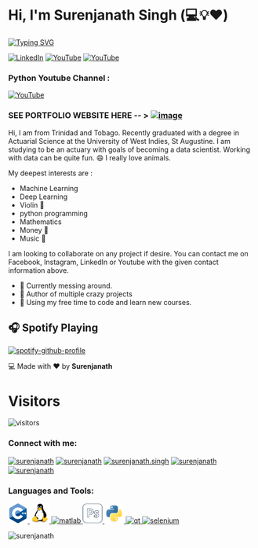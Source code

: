
# Hi, I'm Surenjanath Singh (:computer::bulb::heart:)

[![Typing SVG](https://readme-typing-svg.herokuapp.com?width=700&lines=Welcome+to+my+Git-Hub;I+love+to+analyze+and+scrape+data;My+love+for+animals+is+unconditional)](https://git.io/typing-svg)

[![LinkedIn](https://img.shields.io/badge/LinkedIn-%230077B5.svg?&style=flat-square&logo=linkedin&logoColor=white)](https://tt.linkedin.com/in/surenjanath) 
[![YouTube](https://img.shields.io/badge/YouTube-%23FF0000.svg?&style=flat-square&logo=youtube&logoColor=white)](https://www.youtube.com/SurenjanathSinghLC) 
[![YouTube](https://img.shields.io/badge/YouTube-%23FF0000.svg?&style=flat-square&logo=youtube&logoColor=white)](https://www.youtube.com/channel/UCQY3fUEuwLLysW0oO2DDdzQ) 


### Python Youtube Channel : 
[![YouTube](https://img.shields.io/badge/YouTube-%23FF0000.svg?&style=flat-square&logo=youtube&logoColor=white)](https://www.youtube.com/channel/UCbDL7RSxZIJnhFBRay-JrWQ) 


### SEE PORTFOLIO WEBSITE HERE -- > <a href="https://surenjanath.github.io" target="blank"><img width="200" height="200" alt="image" src="https://github.com/user-attachments/assets/462c6e29-32a1-4ecd-84a4-337282725ded" />
</a> 





Hi, I am from Trinidad and Tobago. 
Recently graduated with a degree in Actuarial Science at the University of West Indies, St Augustine.
I am studying to be an actuary with goals of becoming a data scientist. 
Working with data can be quite fun. :smile:
I really love animals.

My deepest interests are : 
- Machine Learning
- Deep Learning
- Violin 🎻
- python programming
- Mathematics
- Money 🤑
- Music 🎵

I am looking to collaborate on any project if desire. You can contact me on Facebook, Instagram, LinkedIn or Youtube with the given contact information above.


- 💪 Currently messing around.
- 💝 Author of multiple crazy projects
- 🎯 Using my free time to code and learn new courses.



## :headphones: Spotify Playing

[![spotify-github-profile](https://spotify-github-profile.vercel.app/api/view?uid=21zlc5j5zc3zhd3lie7tkbruq&cover_image=true&theme=novatorem)](https://spotify-github-profile.vercel.app/api/view?uid=21zlc5j5zc3zhd3lie7tkbruq&redirect=true)





:computer: Made with :heart: by **Surenjanath** 

# Visitors
![visitors](https://komarev.com/ghpvc/?username=surenjanath&color=blueviolet)

<h3 align="left">Connect with me:</h3>
<p align="left">
<a href="https://twitter.com/surenjanath" target="blank"><img align="center" src="https://raw.githubusercontent.com/rahuldkjain/github-profile-readme-generator/master/src/images/icons/Social/twitter.svg" alt="surenjanath" height="30" width="40" /></a>
<a href="https://linkedin.com/in/surenjanath" target="blank"><img align="center" src="https://raw.githubusercontent.com/rahuldkjain/github-profile-readme-generator/master/src/images/icons/Social/linked-in-alt.svg" alt="surenjanath" height="30" width="40" /></a>
<a href="https://fb.com/surenjanath.singh" target="blank"><img align="center" src="https://raw.githubusercontent.com/rahuldkjain/github-profile-readme-generator/master/src/images/icons/Social/facebook.svg" alt="surenjanath.singh" height="30" width="40" /></a>
<a href="https://instagram.com/surenjanath" target="blank"><img align="center" src="https://raw.githubusercontent.com/rahuldkjain/github-profile-readme-generator/master/src/images/icons/Social/instagram.svg" alt="surenjanath" height="30" width="40" /></a>
<a href="https://www.youtube.com/SurenjanathSinghLC" target="blank"><img align="center" src="https://raw.githubusercontent.com/rahuldkjain/github-profile-readme-generator/master/src/images/icons/Social/youtube.svg" alt="surenjanath" height="30" width="40" /></a>
</p>

<h3 align="left">Languages and Tools:</h3>
<p align="left"> <a href="https://www.w3schools.com/cpp/" target="_blank"> <img src="https://raw.githubusercontent.com/devicons/devicon/master/icons/cplusplus/cplusplus-original.svg" alt="cplusplus" width="40" height="40"/> </a> <a href="https://www.linux.org/" target="_blank"> <img src="https://raw.githubusercontent.com/devicons/devicon/master/icons/linux/linux-original.svg" alt="linux" width="40" height="40"/> </a> <a href="https://www.mathworks.com/" target="_blank"> <img src="https://upload.wikimedia.org/wikipedia/commons/2/21/Matlab_Logo.png" alt="matlab" width="40" height="40"/> </a> <a href="https://www.photoshop.com/en" target="_blank"> <img src="https://raw.githubusercontent.com/devicons/devicon/master/icons/photoshop/photoshop-line.svg" alt="photoshop" width="40" height="40"/> </a> <a href="https://www.python.org" target="_blank"> <img src="https://raw.githubusercontent.com/devicons/devicon/master/icons/python/python-original.svg" alt="python" width="40" height="40"/> </a> <a href="https://www.qt.io/" target="_blank"> <img src="https://upload.wikimedia.org/wikipedia/commons/0/0b/Qt_logo_2016.svg" alt="qt" width="40" height="40"/> </a> <a href="https://www.selenium.dev" target="_blank"> <img src="https://raw.githubusercontent.com/detain/svg-logos/780f25886640cef088af994181646db2f6b1a3f8/svg/selenium-logo.svg" alt="selenium" width="40" height="40"/> </a> </p>

<p>
<p><img align="left" src="https://github-readme-stats.vercel.app/api/top-langs?username=surenjanath&show_icons=true&locale=en&layout=compact" alt="surenjanath" /></p>
</p>


<!---
surenjanath/surenjanath is a ✨ special ✨ repository because its `README.md` (this file) appears on your GitHub profile.
You can click the Preview link to take a look at your changes.
--->
